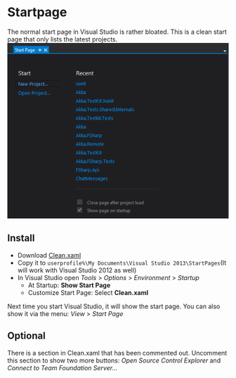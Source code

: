 # Startpage
The normal start page in Visual Studio is rather bloated. This is a clean start page that only lists the latest projects.
![VisualStudio Start Page](readme-resources/Startpage.png)

## Install
- Download [Clean.xaml](Clean.xaml) 
- Copy it to `userprofile%\My Documents\Visual Studio 2013\StartPages`(It will work with Visual Studio 2012 as well)
- In Visual Studio open _Tools_ > _Options_ > _Environment_ > _Startup_
	- At Startup: **Show Start Page**
	- Customize Start Page: Select **Clean.xaml** 

Next time you start Visual Studio, it will show the start page. You can also show it via the menu: _View_ > _Start Page_

## Optional
There is a section in Clean.xaml that has been commented out. Uncomment this section to show two more buttons: _Open Source Control Explorer_ and _Connect to Team Foundation Server..._